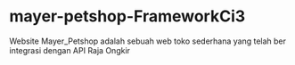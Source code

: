 # mayer-petshop-FrameworkCi3
Website Mayer_Petshop adalah sebuah web toko sederhana yang telah ber integrasi dengan API Raja Ongkir 
